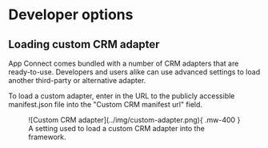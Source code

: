# Developer options

## Loading custom CRM adapter

App Connect comes bundled with a number of CRM adapters that are ready-to-use. Developers and users alike can use advanced settings to load another third-party or alternative adapter. 

To load a custom adapter, enter in the URL to the publicly accessible manifest.json file into the "Custom CRM manifest url" field. 

<figure markdown>
  ![Custom CRM adapter](../img/custom-adapter.png){ .mw-400 }
  <figcaption>A setting used to load a custom CRM adapter into the framework.</figcaption>
</figure>

